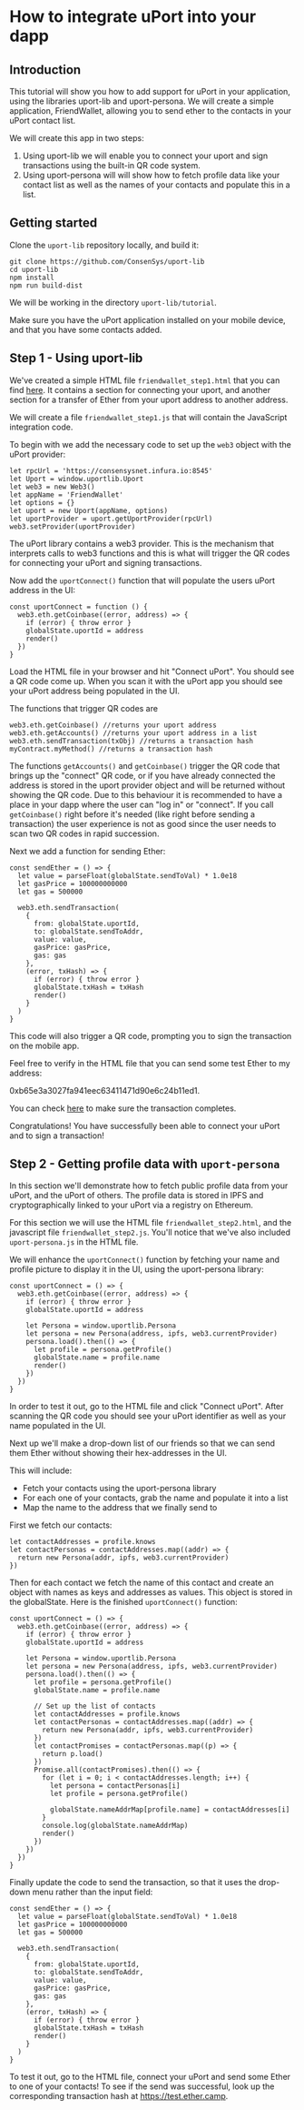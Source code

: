 
# How to integrate uPort into your dapp

## Introduction

This tutorial will show you how to add support for uPort in your application, using the libraries uport-lib and uport-persona. We will create a simple application, FriendWallet,  allowing you to send ether to the contacts in your uPort contact list.

We will create this app in two steps:

1. Using uport-lib we will enable you to connect your uport and sign transactions using the built-in QR code system.
2. Using uport-persona will will show how to fetch profile data like your contact list as well as the names of your contacts and populate this in a list.

## Getting started

Clone the `uport-lib` repository locally, and build it:

```
git clone https://github.com/ConsenSys/uport-lib
cd uport-lib
npm install
npm run build-dist
```

We will be working in the directory `uport-lib/tutorial`.

Make sure you have the uPort application installed on your mobile device, and that you have some contacts added.

## Step 1 - Using uport-lib

We've created a simple HTML file `friendwallet_step1.html` that you can find [here](TODO:link). It contains a section for connecting your uport, and another section for a transfer of Ether from your uport address to another address.

We will create a file `friendwallet_step1.js` that will contain the JavaScript integration code.

To begin with we add the necessary code to set up the `web3` object with the uPort provider:

```
let rpcUrl = 'https://consensysnet.infura.io:8545'
let Uport = window.uportlib.Uport
let web3 = new Web3()
let appName = 'FriendWallet'
let options = {}
let uport = new Uport(appName, options)
let uportProvider = uport.getUportProvider(rpcUrl)
web3.setProvider(uportProvider)
```

The uPort library contains a web3 provider. This is the mechanism that interprets calls to web3 functions and this is what will trigger the QR codes for connecting your uPort and signing transactions.

Now add the `uportConnect()` function that will populate the users uPort address in the UI:

```
const uportConnect = function () {
  web3.eth.getCoinbase((error, address) => {
    if (error) { throw error }
    globalState.uportId = address
    render()
  })
}
```

Load the HTML file in your browser and hit "Connect uPort". You should see a QR code come up. When you scan it with the uPort app you should see your uPort address being populated in the UI.

The functions that trigger QR codes are

```
web3.eth.getCoinbase() //returns your uport address
web3.eth.getAccounts() //returns your uport address in a list
web3.eth.sendTransaction(txObj) //returns a transaction hash
myContract.myMethod() //returns a transaction hash
```

The functions `getAccounts()` and `getCoinbase()` trigger the QR code that brings up the "connect" QR code, or if you have already connected the address is stored in the uport provider object and will be returned without showing the QR code. Due to this behaviour it is recommended to have a place in your dapp where the user can "log in" or "connect". If you call `getCoinbase()` right before it's needed (like right before sending a transaction) the user experience is not as good since the user needs to scan two QR codes in rapid succession.


Next we add a function for sending Ether:


```
const sendEther = () => {
  let value = parseFloat(globalState.sendToVal) * 1.0e18
  let gasPrice = 100000000000
  let gas = 500000

  web3.eth.sendTransaction(
    {
      from: globalState.uportId,
      to: globalState.sendToAddr,
      value: value,
      gasPrice: gasPrice,
      gas: gas
    },
    (error, txHash) => {
      if (error) { throw error }
      globalState.txHash = txHash
      render()
    }
  )
}
```

This code will also trigger a QR code, prompting you to sign the transaction on the mobile app.

Feel free to verify in the HTML file that you can send some test Ether to my address:

0xb65e3a3027fa941eec63411471d90e6c24b11ed1.

You can check [here](https://test.ether.camp/account/b65e3a3027fa941eec63411471d90e6c24b11ed1) to make sure the transaction completes.

Congratulations! You have successfully been able to connect your uPort and to sign a transaction!

## Step 2 - Getting profile data with `uport-persona`

In this section we'll demonstrate how to fetch public profile data from your uPort, and the uPort of others. The profile data is stored in IPFS and cryptographically linked to your uPort via a registry on Ethereum. 

For this section we will use the HTML file `friendwallet_step2.html`, and the javascript file `friendwallet_step2.js`. You'll notice that we've also included `uport-persona.js` in the HTML file.

We will enhance the `uportConnect()` function by fetching your name and profile picture to display it in the UI, using the uport-persona library:

```
const uportConnect = () => {
  web3.eth.getCoinbase((error, address) => {
    if (error) { throw error }
    globalState.uportId = address

    let Persona = window.uportlib.Persona
    let persona = new Persona(address, ipfs, web3.currentProvider)
    persona.load().then(() => {
      let profile = persona.getProfile()
      globalState.name = profile.name
      render()
    })
  })
}
```

In order to test it out, go to the HTML file and click "Connect uPort". After scanning the QR code you should see your uPort identifier as well as your name populated in the UI.

Next up we'll make a drop-down list of our friends so that we can send them Ether without showing their hex-addresses in the UI.

This will include:
* Fetch your contacts using the uport-persona library
* For each one of your contacts, grab the name and populate it into a list
* Map the name to the address that we finally send to

First we fetch our contacts:

```
let contactAddresses = profile.knows
let contactPersonas = contactAddresses.map((addr) => {
  return new Persona(addr, ipfs, web3.currentProvider)
})
```

Then for each contact we fetch the name of this contact and create an object with names as keys and addresses as values. This object is stored in the globalState. Here is the finished `uportConnect()` function:

```
const uportConnect = () => {
  web3.eth.getCoinbase((error, address) => {
    if (error) { throw error }
    globalState.uportId = address

    let Persona = window.uportlib.Persona
    let persona = new Persona(address, ipfs, web3.currentProvider)
    persona.load().then(() => {
      let profile = persona.getProfile()
      globalState.name = profile.name

      // Set up the list of contacts
      let contactAddresses = profile.knows
      let contactPersonas = contactAddresses.map((addr) => {
        return new Persona(addr, ipfs, web3.currentProvider)
      })
      let contactPromises = contactPersonas.map((p) => {
        return p.load()
      })
      Promise.all(contactPromises).then(() => {
        for (let i = 0; i < contactAddresses.length; i++) {
          let persona = contactPersonas[i]
          let profile = persona.getProfile()

          globalState.nameAddrMap[profile.name] = contactAddresses[i]
        }
        console.log(globalState.nameAddrMap)
        render()
      })
    })
  })
}
```

Finally update the code to send the transaction, so that it uses the drop-down menu rather than the input field:

```
const sendEther = () => {
  let value = parseFloat(globalState.sendToVal) * 1.0e18
  let gasPrice = 100000000000
  let gas = 500000

  web3.eth.sendTransaction(
    {
      from: globalState.uportId,
      to: globalState.sendToAddr,
      value: value,
      gasPrice: gasPrice,
      gas: gas
    },
    (error, txHash) => {
      if (error) { throw error }
      globalState.txHash = txHash
      render()
    }
  )
}
```

To test it out, go to the HTML file, connect your uPort and send some Ether to one of your contacts! To see if the send was successful, look up the corresponding transaction hash at <https://test.ether.camp>.
